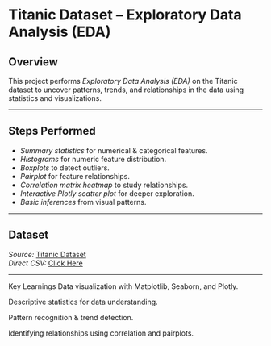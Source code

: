# Titanic Dataset – Exploratory Data Analysis (EDA)

##  Overview
This project performs *Exploratory Data Analysis (EDA)* on the Titanic dataset to uncover patterns, trends, and relationships in the data using statistics and visualizations.

---

##  Steps Performed
- *Summary statistics* for numerical & categorical features.
- *Histograms* for numeric feature distribution.
- *Boxplots* to detect outliers.
- *Pairplot* for feature relationships.
- *Correlation matrix heatmap* to study relationships.
- *Interactive Plotly scatter plot* for deeper exploration.
- *Basic inferences* from visual patterns.

---

##  Dataset
*Source:* [Titanic Dataset](https://www.kaggle.com/c/titanic)  
*Direct CSV:* [Click Here](https://raw.githubusercontent.com/datasciencedojo/datasets/master/titanic.csv)

---

 Key Learnings
Data visualization with Matplotlib, Seaborn, and Plotly.

Descriptive statistics for data understanding.

Pattern recognition & trend detection.

Identifying relationships using correlation and pairplots.
